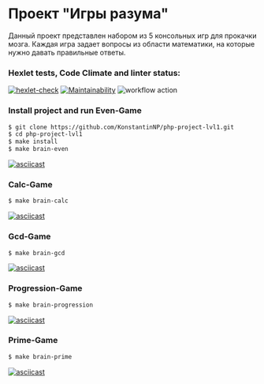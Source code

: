 # Проект "Игры разума"

Данный проект представлен набором из 5 консольных игр для прокачки мозга.
Каждая игра задает вопросы из области математики, на которые нужно давать правильные ответы.

### Hexlet tests, Code Climate and linter status:
[![hexlet-check](https://github.com/KonstantinNP/php-project-lvl1/actions/workflows/hexlet-check.yml/badge.svg)](https://github.com/KonstantinNP/php-project-lvl1/actions/workflows/hexlet-check.yml)
[![Maintainability](https://api.codeclimate.com/v1/badges/a4d2cb89e97a02a0841d/maintainability)](https://codeclimate.com/github/KonstantinNP/php-project-lvl1/maintainability)
![workflow action](https://github.com/KonstantinNP/php-project-lvl1/workflows/Run%20lint/badge.svg)

### Install project and run Even-Game
```bash
$ git clone https://github.com/KonstantinNP/php-project-lvl1.git
$ cd php-project-lvl1
$ make install
$ make brain-even
```
[![asciicast](https://asciinema.org/a/BGXvUeJw9iyGo3upy9mH2bIBa.svg)](https://asciinema.org/a/BGXvUeJw9iyGo3upy9mH2bIBa)

### Calc-Game
```bash
$ make brain-calc
```
[![asciicast](https://asciinema.org/a/3QMW210f8rBvKJMZj2UfGY8rW.svg)](https://asciinema.org/a/3QMW210f8rBvKJMZj2UfGY8rW)
### Gcd-Game
```bash
$ make brain-gcd
```
[![asciicast](https://asciinema.org/a/H4wxhJSr0MZxJ3HhSytrPVI2z.svg)](https://asciinema.org/a/H4wxhJSr0MZxJ3HhSytrPVI2z)

### Progression-Game
```bash
$ make brain-progression
```
[![asciicast](https://asciinema.org/a/dtD4eVD3r3tjwpiofBaQyGTxd.svg)](https://asciinema.org/a/dtD4eVD3r3tjwpiofBaQyGTxd)

### Prime-Game
```bash
$ make brain-prime
```
[![asciicast](https://asciinema.org/a/NHkIcB2wnihHR0kXjA5YvSPLK.svg)](https://asciinema.org/a/NHkIcB2wnihHR0kXjA5YvSPLK)